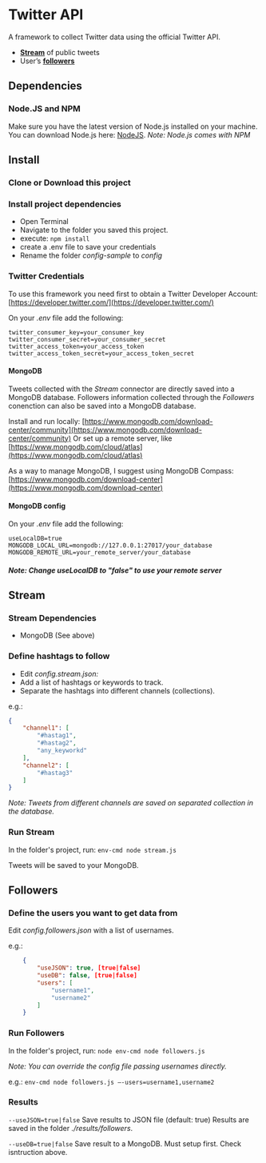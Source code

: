 # Twitter API

A framework to collect Twitter data using the official Twitter API.

- [**Stream**](#Stream) of public tweets
- User’s [**followers**](#Followers)
  
## Dependencies

### Node.JS and NPM

Make sure you have the latest version of Node.js installed on your machine. You can download Node.js here: [NodeJS](https://nodejs.org/).
*Note: Node.js comes with NPM*

## Install

### Clone or Download this project

### Install project dependencies

- Open Terminal
- Navigate to the folder you saved this project.
- execute: `npm install`
- create a .env file to save your credentials
- Rename the folder _config-sample_ to _config_

### Twitter Credentials

To use this framework you need first to obtain a Twitter Developer Account: [https://developer.twitter.com/](https://developer.twitter.com/)

On your *.env* file add the following:

```env
twitter_consumer_key=your_consumer_key
twitter_consumer_secret=your_consumer_secret
twitter_access_token=your_access_token
twitter_access_token_secret=your_access_token_secret
```

#### MongoDB

Tweets collected with the *Stream* connector are directly saved into a MongoDB database.
Followers information collected through the *Followers* conenction can also be saved into a MongoDB database.

Install and run locally: [https://www.mongodb.com/download-center/community](https://www.mongodb.com/download-center/community)
Or set up a remote server, like [https://www.mongodb.com/cloud/atlas](https://www.mongodb.com/cloud/atlas)

As a way to manage MongoDB, I suggest using MongoDB Compass: [https://www.mongodb.com/download-center](https://www.mongodb.com/download-center)

#### MongoDB config

On your *.env* file add the following:

```env
useLocalDB=true
MONGODB_LOCAL_URL=mongodb://127.0.0.1:27017/your_database
MONGODB_REMOTE_URL=your_remote_server/your_database
```

##### Note: Change useLocalDB to "false" to use your remote server

## Stream

### Stream Dependencies

- MongoDB (See above)

### Define hashtags to follow

- Edit _config.stream.json:_
- Add a list of hashtags or keywords to track.
- Separate the hashtags into different channels (collections).

e.g.:

```json
{
    "channel1": [
        "#hastag1",
        "#hastag2",
        "any_keyworkd"
    ],
    "channel2": [
        "#hastag3"
    ]
}
```

*Note: Tweets from different channels are saved on separated collection in the database.*

### Run Stream

In the folder's project, run: `env-cmd node stream.js`

Tweets will be saved to your MongoDB.

## Followers

### Define the users you want to get data from

Edit _config.followers.json_ with a list of usernames.

e.g.:

```json
    {
        "useJSON": true, [true|false]
        "useDB": false, [true|false]
        "users": [
            "username1",
            "username2"
        ]
    }
```

### Run Followers

In the folder's project, run: `node env-cmd node followers.js`

*Note: You can override the config file passing usernames directly.*

e.g.: `env-cmd node followers.js —-users=username1,username2`

### Results

`--useJSON=true|false` Save results to JSON file (default: true)
Results are saved in the folder *./results/followers*.

`--useDB=true|false` Save result to a MongoDB. Must setup first. Check isntruction above.
